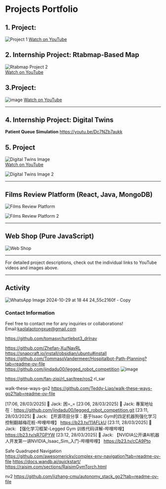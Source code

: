 



# Projects Portfolio
 
## 1. Project: 
![Project 1](https://github.com/user-attachments/assets/96b9818d-004b-4913-a684-c0d527268150) 
[Watch on YouTube](https://youtu.be/yrW31CblupQ)

## 2. Internship Project: Rtabmap-Based Map
 ![Rtabmap Project 2](https://github.com/user-attachments/assets/017e2d2a-6075-458d-839d-1728f8221d8b)  
[Watch on YouTube](https://youtu.be/tltUpk8XZ5o)

## 3.Project: 
![image](https://github.com/user-attachments/assets/0c2693b4-89db-408d-80a1-f7bca4811440)
[Watch on YouTube](https://youtube.com/shorts/r0FatsllfV0?feature=share)

---

## 4. Internship Project: Digital Twins
**Patient Queue Simulation**
https://youtu.be/Dc7NZb7aukk
## 5. Project
![Digital Twins Image](https://github.com/user-attachments/assets/70e6b2f1-e769-4f2a-bc8c-64138812ccf8)  
[Watch on YouTube](https://youtu.be/B7Z8EBj9Y_Q)

![Digital Twins Image 2](https://github.com/user-attachments/assets/c659e6fc-8331-48c5-9437-fcfc4c19f1a4)

---

## Films Review Platform (React, Java, MongoDB)

![Films Review Platform](https://github.com/user-attachments/assets/dfd85ea0-57f2-4994-bb22-4049233a35da)

![Films Review Platform 2](https://github.com/user-attachments/assets/e6366654-4a66-4c46-a4e0-5fea02e5fbdc)

---

## Web Shop (Pure JavaScript)

![Web Shop](https://github.com/user-attachments/assets/be1f31ca-5935-419e-812f-ea7335ef770a)

---

For detailed project descriptions, check out the individual links to YouTube videos and images above.

---
## Activity
![WhatsApp Image 2024-10-29 at 18 44 24_55c2160f - Copy](https://github.com/user-attachments/assets/6413265a-623a-4b30-b8e4-4b993a62d5d3)

### Contact Information

Feel free to contact me for any inquiries or collaborations!
Email:kaolalaotongxue@gmail.com


https://github.com/tomasvr/turtlebot3_drlnav


https://github.com/Zhefan-Xu/NavRL  
https://snapcraft.io/install/obsidian/ubuntu#install
https://github.com/TommasoVandermeer/Hospitalbot-Path-Planning?tab=readme-ov-file  
https://github.com/jindadu00/legged_robot_competition 
![image](https://github.com/user-attachments/assets/f4d91884-2e75-4756-92c0-76181b83e6f3)

https://github.com/fan-ziqi/rl_sar/tree/ros2
rl_sar

walk-these-ways-go2 
https://github.com/Teddy-Liao/walk-these-ways-go2?tab=readme-ov-file


[17:06, 28/03/2025] 🔕 Jack: 困=_=
[23:06, 28/03/2025] 🔕 Jack: 專案地址在：https://github.com/jindadu00/legged_robot_competition.git
[23:11, 28/03/2025] 🔕 Jack: 【开源项目分享：基于Isaac Gym的四足机器狗强化学习控制翻越梅花桩-哔哩哔哩】 https://b23.tv/11AFLkU
[23:11, 28/03/2025] 🔕 Jack: 【强化学习框架-Legged Gym 训练代码详解-哔哩哔哩】 https://b23.tv/sR7GPYW
[23:12, 28/03/2025] 🔕 Jack: 【NVIDIA公开课AI机器人开发第一讲NVIDIA_Isaac_Sim_入门-哔哩哔哩】 https://b23.tv/cCA9Pto

Safe Quadruped Navigation  
https://github.com/awesomericky/complex-env-navigation?tab=readme-ov-file
https://docs.wandb.ai/quickstart/
https://raisim.com/sections/RaisimGymTorch.html


nv2
https://github.com/jizhang-cmu/autonomy_stack_go2?tab=readme-ov-file
